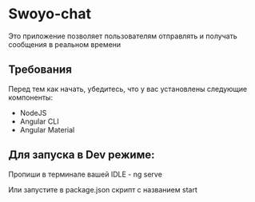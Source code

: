 # Swoyo-chat
Это приложение позволяет пользователям отправлять и получать сообщения в реальном времени

## Требования

Перед тем как начать, убедитесь, что у вас установлены следующие компоненты:

- NodeJS
- Angular CLI
- Angular Material 

## Для запуска в Dev режиме:
Пропиши в терминале вашей IDLE - ng serve

Или запустите в package.json скрипт с названием start


